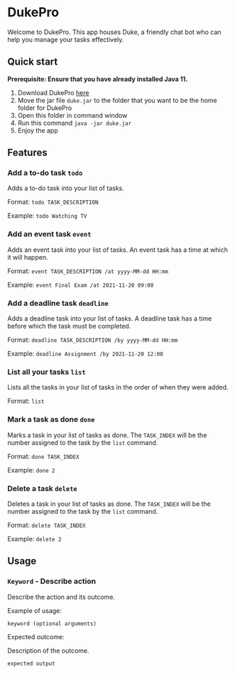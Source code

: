 # DukePro

Welcome to DukePro. This app houses Duke, a friendly chat bot who can help you manage your tasks effectively.

## Quick start

**Prerequisite: Ensure that you have already installed Java 11.**

1. Download DukePro [here](https://www.youtube.com/watch?v=dQw4w9WgXcQ)
2. Move the jar file `duke.jar` to the folder that you want to be the home folder for DukePro
3. Open this folder in command window
4. Run this command `java -jar duke.jar`
5. Enjoy the app 

## Features

### Add a to-do task `todo`

Adds a to-do task into your list of tasks.

Format: `todo TASK_DESCRIPTION`

Example: `todo Watching TV`



### Add an event task `event`

Adds an event task into your list of tasks. An event task has a time at which it will happen.

Format: `event TASK_DESCRIPTION /at yyyy-MM-dd HH:mm`

Example: `event Final Exam /at 2021-11-20 09:00`



### Add a deadline task `deadline`

Adds a deadline task into your list of tasks. A deadline task has a time before which the task must be completed.

Format: `deadline TASK_DESCRIPTION /by yyyy-MM-dd HH:mm`

Example: `deadline Assignment /by 2021-11-20 12:00`



### List all your tasks `list`

Lists all the tasks in your list of tasks in the order of when they were added. 

Format: `list`



### Mark a task as done `done`

Marks a task in your list of tasks as done. The `TASK_INDEX` will be the number assigned to the task by the `list` command.

Format: `done TASK_INDEX`

Example: `done 2`



### Delete a task `delete`

Deletes a task in your list of tasks as done. The `TASK_INDEX` will be the number assigned to the task by the `list` command.

Format: `delete TASK_INDEX`

Example: `delete 2`



## Usage

### `Keyword` - Describe action

Describe the action and its outcome.

Example of usage: 

`keyword (optional arguments)`

Expected outcome:

Description of the outcome.

```
expected output
```
